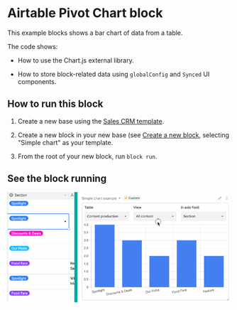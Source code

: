# Airtable Pivot Chart block

This example blocks shows a bar chart of data from a table.

The code shows:

-   How to use the Chart.js external library.

-   How to store block-related data using `globalConfig` and `Synced` UI components.

## How to run this block

1. Create a new base using the
   [Sales CRM template](https://airtable.com/templates/sales-and-customers/expvjTzYAZareV1pt/sales-crm).

2. Create a new block in your new base (see
   [Create a new block](https://airtable.com/developers/blocks/guides/hello-world-tutorial#create-a-new-block),
   selecting "Simple chart" as your template.

3. From the root of your new block, run `block run`.

## See the block running

![Block updating chart as the user changes data](media/block.gif)
